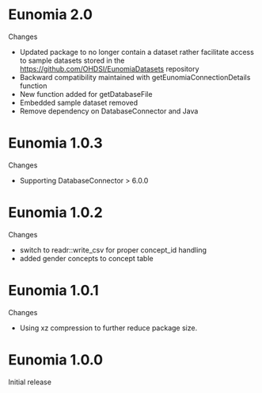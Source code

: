 Eunomia 2.0
=============
Changes
- Updated package to no longer contain a dataset rather facilitate access to sample datasets
  stored in the https://github.com/OHDSI/EunomiaDatasets repository
- Backward compatibility maintained with getEunomiaConnectionDetails function
- New function added for getDatabaseFile
- Embedded sample dataset removed
- Remove dependency on DatabaseConnector and Java

Eunomia 1.0.3
=============

Changes

- Supporting DatabaseConnector > 6.0.0

Eunomia 1.0.2
=============

Changes

- switch to readr::write_csv for proper concept_id handling
- added gender concepts to concept table

Eunomia 1.0.1
=============

Changes

- Using xz compression to further reduce package size.


Eunomia 1.0.0
=============

Initial release
